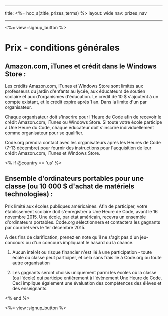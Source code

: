 * * *

title: <%= hoc_s(:title_prizes_terms) %> layout: wide nav: prizes_nav

* * *

<%= view :signup_button %>

# Prix - conditions générales

## Amazon.com, iTunes et crédit dans le Windows Store :

Les crédits Amazon.com, iTunes et Windows Store sont limités aux professeurs du jardin d'enfants au lycée, aux éducateurs de soutien scolaire et aux d'organismes d'éducation. Le crédit de 10 $ s'ajoutent à un compte existant, et le crédit expire après 1 an. Dans la limite d'un par organisateur.

Chaque organisateur doit s'inscrire pour l'Heure de Code afin de recevoir le crédit Amazon.com, iTunes ou Windows Store. Si toute votre école participe à Une Heure du Code, chaque éducateur doit s'inscrire individuellement comme organisateur pour se qualifier.

Code.org prendra contact avec les organisateurs après les Heures de Code (7-13 décembre) pour fournir des instructions pour l'acquisition de leur crédit Amazon.com, iTunes et Windows Store.

<% if @country == 'us' %>

## Ensemble d'ordinateurs portables pour une classe (ou 10 000 $ d'achat de matériels technologies) :

Prix limité aux écoles publiques américaines. Afin de participer, votre établissement scolaire doit s'enregistrer à Une Heure de Code, avant le 16 novembre 2015. Une école, par état américain, recevra un ensemble d'ordinateurs portables. Code.org sélectionnera et contactera les gagnants par courriel vers le 1er décembre 2015.

A des fins de clarification, prenez en note qu'il ne s'agit pas d'un jeu-concours ou d'un concours impliquant le hasard ou la chance.

1) Aucun intérêt ou risque financier n'est lié à une participation - toute école ou classe peut participer, et cela sans frais lié à Code.org ou toute autre organisation

2) Les gagnants seront choisis uniquement parmi les écoles où la classe (ou l'école) qui participe entièrement à l'évènement Une Heure de Code. Ceci implique également une évaluation des compétences des élèves et des enseignants.

<% end %>

<%= view :signup_button %>